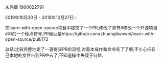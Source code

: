 朱伟章 1900022791	

2019年10月20日 - 2019年10月27日 :

在learn-with-open-source项目中提交了一个PR,修改了章节#修改一个开源项目#中的一个标点符号,PR地址是https://github.com/zhuangbiaowei/learn-with-open-source/pull/172
 
  总结:比较完整地走了一遍提交PR的流程,对基本操作和命令有了了解;不小心把自己本地的文件带到PR中去了,不知道操作失误于何处.
